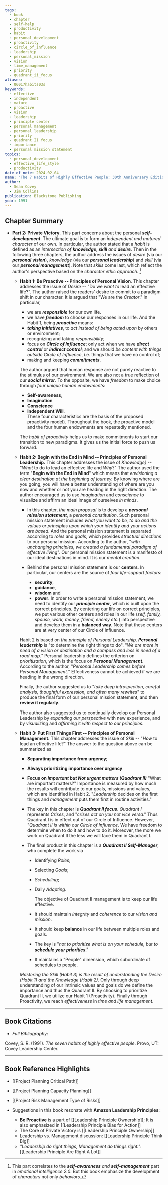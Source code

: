 ```yaml
---
tags:
  - book
  - chapter
  - self-help
  - productivity
  - habit
  - personal_development
  - proactivity
  - circle_of_influence
  - leadership
  - personal_mission
  - vision
  - time_management
  - priority
  - quadrant_ii_focus
aliases:
  - 06017habits03s
keywords:
  - effective
  - independent
  - mature
  - proactive
  - vision
  - leadership
  - principle center
  - personal management
  - personal leadership
  - priority
  - quadrant II focus
  - importance
  - personal mission statement
topics:
  - personal_development
  - effective_life_style
  - productivity
date of note: 2024-02-04
name: "The 7 Habits of Highly Effective People: 30th Anniversary Edition"
author:
  - Sean Covey
  - Jim Collins
publication: Blackstone Publishing
year: 1991
---
```


## Chapter Summary

- **Part 2: Private Victory**. This part concerns about the personal ***self-development***. The ultimate goal is to form an *independent and matured character* of our own. In particular, the author stated that a *habit* is defined as an *intersection of **knowledge**, **skill** and **desire***. Then in the following three chapters, the author address the issues of *desire* (via our ***personal vision***), *knowledge* (via our ***personal leadership***) and *skill* (via our ***personal management***). Note that *skills* come last, which reflect the author's perspective based on the *character ethic approach*. [^1]
  
	- **Habit 1: Be Proactive -- Principles of Personal Vision**. This chapter addresses the issue of _Desire_ -- "Do we _want to_ lead an effective life?". The author raised the readers' desire to commit to a paradigm shift in our character. It is argued that "We are the _Creator_." In particular, 
		- we are ***responsible*** for our own life.
		- we have ***freedom*** to choose our responses in our life. 
		  And the Habit 1, being ***proactive*** means:
		- ***taking initiatives***, to _act instead of being acted upon_ by others or environment;
		- recognizing and taking *responsibility*;
		- focus on ***Circle of Influence***; only act when we have ***direct control*** or ***indirect control***; and we should _be content with things outside Circle of Influence_, i.e. things that we have no control of;
		- making and keeping ***commitments***.
		
		The author argued that human response are not purely reactive to the stimulus of our environment. We are also not a true reflection of our ***social mirror***. To the opposite, we have *freedom* to make choice through *four unique human endowments*:  
		- **Self-awareness**,  
		- **Imagination**
		- **Conscience**
		- **Independent Will**.  
		These four characteristics are the basis of the proposed proactivity model}. Throughout the book, the proactive model and the four human endowments are repeatedly mentioned. 
		
		The _habit of proactivity_ helps us to make commitments to start our transition to new paradigms. It gives us the initial force to push us forward.
		
	- **Habit 2: Begin with the End in Mind -- Principles of Personal Leadership.** This chapter addresses the issue of _Knowledge}_ -- "_What_ to do to lead an effective life and _Why_?" The author used the term "__Begin with the End in Mind__" which means that _envisioning a clear destination at the beginning of journey._  By knowing where are you going, you will have a better understanding of where are you now and whether or not you are heading in the right direction. The author encouraged us to use _imagination_ and _conscience_ to visualize and affirm an ideal image of ourselves _in minds_.  
	  
		 - In this chapter, _the main proposal_ is to develop a ***personal mission statement***, a *personal constitution*. Such personal mission statement includes *what you want to be, to do and the values or principles upon which your identity and your actions are based*. And the personal mission statement is separated according to *roles* and *goals*, which provides *structual directions* to our personal mission. According to the author, "*with unchanging principles, we created a fundamental paradigm of effective living*". Our personal mission statement is a manifesto of our ideal destinations in mind.  It is our *mental creation*.
		   
		 - Behind the personal mission statement is our **centers**. In particular, our centers are the source of *four life-support factors*: 
			 - **security**, 
			 - **guidance**,
			 - **wisdom** and 
			 - **power**. 
			   In order to write a personal mission statement, we need to identify our ***principle center***, which is built upon the correct principles. By centering our life on correct principles, we put various other centers and roles in our life (*self, family, spouse, work, money, friend, enemy etc.*) into perspective and develop them in a **balanced way**. Note that these centers are at very center of our Circle of Influence. 
		
		Habit 2 is based on *the principle of Personal Leadership*. ***Personal leadership*** is "to determine the right things to do". "*We are more in need of a vision or destination and a compass and less in need of a road map.*" Personal leadership defines the criterion on *prioritization*, which is the focus on ***Personal Management***. According to the author, "*Personal Leadership comes before Personal Management.*" Effectiveness cannot be achieved if we are heading in the wrong direction.
		
		Finally, the author suggested us to "*take deep introspection, careful analysis, thoughtful expression, and often many rewrites*" to produce the final form of our personal mission statement, and then **review it regularly**. 
		
		The author also suggested us to continually develop our Personal Leadership by *expanding our perspective* with new experience, and by *visualizing* and *affirming* it *with respect to our principles*.
		
	- **Habit 3: Put First Things First -- Principles of Personal Management.** This chapter addresses the issue of _Skill_ -- "_How_ to lead an effective life?"  The answer to the question above can be summarized as
		- **Separating importance from urgency**;
		- **Always prioritizing importance over urgency**
		- **Focus on *important but Not urgent matters (Quadrant II)***
		"What are important matters?" Importance is measured by how much the results will contribute to our goals, missions and values, which are identified in Habit 2. "_Leadership_ decides on the first things and _management_ puts them first in routine activities."
		
		- The key in this chapter is ***Quadrant II focus***. *Quadrant I* represents *Crises*, and "*crises act on you not vice versa*." Thus Quadrant I is in effect out of our Circle of Influence. However, "*Quadrant II is within our Circle of Influence*. We have freedom to determine when to do it and how to do it. Moreover, the more we work on Quadrant II the less we will face them in Quadrant I. 
		  
		- The final product in this chapter is a ***Quadrant II Self-Manager***, who complete the work via
			- Identifying *Roles*;
			- Selecting *Goals*;
			- *Scheduling*;
			- Daily *Adapting*.
			  
			  The objective of Quadrant II management is to keep our life effective. 
			- it should maintain *integrity* and *coherence* to our *vision and mission*. 
			- It should keep **balance** in our life between multiple roles and goals. 
			- The key is "*not to prioritize what is on your schedule, but to **schedule your priorities***."
			- It maintains a "People" dimension, which subordinate of schedules to people.
			  
		*Mastering the Skill (Habit 3) is the result of understanding the Desire (Habit 1) and the Knowledge (Habit 2)*. Only through deep understanding of our intrinsic values and goals do we define the importance and thus the Quadrant II. By choosing to prioritize Quadrant II, we utilize our Habit 1 (Proactivity). Finally through Proactivity, we reach *effectiveness* in *time and life management*. 

[^1]: This part correlates to the ***self-awareness** and **self-management*** part in *emotional intelligence 2.0*. But this book emphasize the development of *characters* not only *behaviors*.

----------
## Book Citations

- *Full Bibliography*:

Covey, S. R. (1991). _The seven habits of highly effective people_. Provo, UT: Covey Leadership Center.

-----------
##  Book Reference Highlights

- [[Project Planning Critical Path]]
- [[Project Planning Capacity Planning]]
- [[Project Risk Management Type of Risks]]


- Suggestions in this book resonate with **Amazon Leadership Principles**:
	- **Be Proactive** is a part of [[Leadership Principle Ownership]]; It is also emphasized in [[Leadership Principle Bias for Action]]
	- The Core of Private Victory is [[Leadership Principle Ownership]]
	- Leadership vs. Management discussion: [[Leadership Principle Think Big]]
	- *"Leadership do right things, Management do things right."*:  [[Leadership Principle Are Right A Lot]]